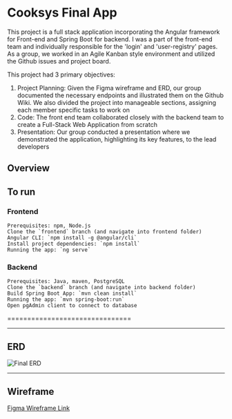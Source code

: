 # Cooksys Final App

This project is a full stack application incorporating the Angular framework for Front-end and Spring Boot for backend. I was a part of the front-end team and individually responsible for the 'login' and 'user-registry' pages. As a group, we worked in an Agile Kanban style environment and utilized the Github issues and project board.

This project had 3 primary objectives:
1. Project Planning: Given the Figma wireframe and ERD, our group documented the necessary endpoints and illustrated them on the Github Wiki. We also divided the project into manageable sections, assigning each member specific tasks to work on
2. Code: The front end team collaborated closely with the backend team to create a Full-Stack Web Application from scratch 
3. Presentation: Our group conducted a presentation where we demonstrated the application, highlighting its key features, to the lead developers

## Overview

## To run
### Frontend
```
Prerequisites: npm, Node.js  
Clone the `frontend` branch (and navigate into frontend folder)  
Angular CLI: `npm install -g @angular/cli`   
Install project dependencies: `npm install`  
Running the app: `ng serve`  
```
### Backend
```
Prerequisites: Java, maven, PostgreSQL   
Clone the `backend` branch (and navigate into backend folder)  
Build Spring Boot App: `mvn clean install`  
Running the app: `mvn spring-boot:run`  
Open pgAdmin client to connect to database  
```

===============================

---

## ERD

![Final ERD](https://user-images.githubusercontent.com/32781877/206259951-fe81a650-1d90-4c28-ae7a-571f649269d9.png)


---

## Wireframe

[Figma Wireframe Link](https://www.figma.com/file/huwXGJxW6BCIbk4p2QcZG2/Final-Prototype?node-id=0%3A1&t=BnbL9FVyQYeS41FC-1)

